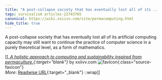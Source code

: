 ```yaml
---
title: "A post-collapse society that has eventually lost all of its ..."
tags: survivalism articles-22743765
canonical: https://wiki.xxiivv.com/site/permacomputing.html
hide_title: true
---
```


A post-collapse society that has eventually lost all of its artificial computing capacity may still want to continue the practice of computer science in a purely theoretical level, as a form of mathematics.


[[<cite>_[A holistic approach to computing and sustainability inspired from permaculture.](https://wiki.xxiivv.com/site/permacomputing.html){:target="_blank"}_</cite> by xxiivv.com ![favicon](https://s2.googleusercontent.com/s2/favicons?domain=wiki.xxiivv.com){:class="source-favicon"}<br>
_More_: [Readwise URL](https://readwise.io/open/447038381){:target="_blank"}
::wrap]]